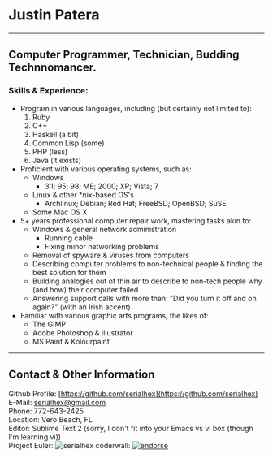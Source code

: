 # Justin Patera

--------------------------------------------------------------------------------

## Computer Programmer, Technician, Budding Technnomancer.

### Skills & Experience:
* Program in various languages, including (but certainly not limited to):
    1. Ruby
    2. C++
    3. Haskell (a bit)
    4. Common Lisp (some)
    5. PHP (less)
    6. Java (it exists)
* Proficient with various operating systems, such as:
    * Windows
        * 3.1; 95; 98; ME; 2000; XP; Vista; 7
    * Linux & other *nix-based OS's
        * Archlinux; Debian; Red Hat; FreeBSD; OpenBSD; SuSE
    * Some Mac OS X
* 5+ years professional computer repair work, mastering tasks akin to:
    * Windows & general network administration
        * Running cable
        * Fixing minor networking problems
    * Removal of spyware & viruses from computers
    * Describing computer problems to non-technical people & finding the best solution for them
    * Building analogies out of thin air to describe to non-tech people why (and how) their computer failed
    * Answering support calls with more than: "Did you turn it off and on again?" (with an Irish accent)
* Familiar with various graphic arts programs, the likes of:
    * The GIMP
    * Adobe Photoshop & Illustrator
    * MS Paint & Kolourpaint

--------------------------------------------------------------------------------

## Contact & Other Information

Github Profile: [https://github.com/serialhex](https://github.com/serialhex)  
E-Mail: [serialhex@gmail.com](mailto:serialhex@gmail.com)  
Phone: 772-643-2425  
Location: Vero Beach, FL  
Editor: Sublime Text 2 (sorry, I don't fit into your Emacs vs vi box (though I'm learning vi))  
Project Euler: ![serialhex](http://projecteuler.net/profile/serialhex.png)
coderwall: [![endorse](http://api.coderwall.com/serialhex/endorsecount.png)](http://coderwall.com/serialhex)